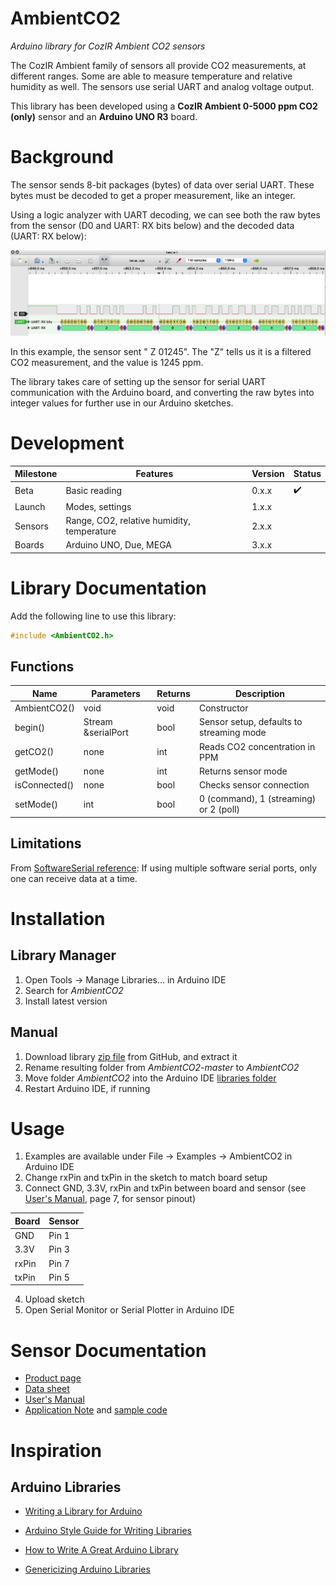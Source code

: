 # AmbientCO2

*Arduino library for CozIR Ambient CO2 sensors*

The CozIR Ambient family of sensors all provide CO2 measurements, at different ranges. Some are able to measure temperature and relative humidity as well. The sensors use serial UART and analog voltage output.

This library has been developed using a **CozIR Ambient 0-5000 ppm CO2 (only)** sensor and an **Arduino UNO R3** board.


# Background

The sensor sends 8-bit packages (bytes) of data over serial UART. These bytes must be decoded to get a proper measurement, like an integer.

Using a logic analyzer with UART decoding, we can see both the raw bytes from the sensor (D0 and UART: RX bits below) and the decoded data (UART: RX below):

![Ambient CO2 sensor UART output decoded in PulseView](docs/static/AmbientCO2_PulseView.png)

In this example, the sensor sent " Z 01245". The "Z" tells us it is a filtered CO2 measurement, and the value is 1245 ppm.

The library takes care of setting up the sensor for serial UART communication with the Arduino board, and converting the raw bytes into integer values for further use in our Arduino sketches.


# Development

Milestone | Features | Version | Status
-------- | -------- | -------- | --------
Beta | Basic reading | 0.x.x | :heavy_check_mark:
Launch | Modes, settings | 1.x.x |
Sensors | Range, CO2, relative humidity, temperature | 2.x.x |
Boards | Arduino UNO, Due, MEGA | 3.x.x |


# Library Documentation

Add the following line to use this library:
``` c++
#include <AmbientCO2.h>
```

## Functions

Name | Parameters | Returns | Description
-------- | -------- | -------- | --------
AmbientCO2() | void | void | Constructor
begin() | Stream &serialPort | bool | Sensor setup, defaults to streaming mode
getCO2() | none | int | Reads CO2 concentration in PPM
getMode() | none | int | Returns sensor mode
isConnected() | none | bool | Checks sensor connection
setMode() | int | bool | 0 (command), 1 (streaming) or 2 (poll)

## Limitations

From [SoftwareSerial reference](https://www.arduino.cc/en/Reference/SoftwareSerial): If using multiple software serial ports, only one can receive data at a time.


# Installation

## Library Manager

1. Open Tools -> Manage Libraries... in Arduino IDE
2. Search for *AmbientCO2*
3. Install latest version

## Manual

1. Download library [zip file](https://github.com/mjackdk/AmbientCO2/archive/master.zip) from GitHub, and extract it
2. Rename resulting folder from *AmbientCO2-master* to *AmbientCO2*
3. Move folder *AmbientCO2* into the Arduino IDE [libraries folder](https://www.arduino.cc/en/Guide/Libraries)
4. Restart Arduino IDE, if running


# Usage

1. Examples are available under File -> Examples -> AmbientCO2 in Arduino IDE
2. Change rxPin and txPin in the sketch to match board setup
3. Connect GND, 3.3V, rxPin and txPin between board and sensor (see [User's Manual](http://co2meters.com/Documentation/Manuals/Manual_GC_0024_0025_0026_Revised8.pdf), page 7, for sensor pinout)

Board | Sensor
-------- | --------
GND | Pin 1
3.3V | Pin 3
rxPin | Pin 7
txPin | Pin 5

4. Upload sketch
5. Open Serial Monitor or Serial Plotter in Arduino IDE


# Sensor Documentation

* [Product page](https://www.co2meter.com/collections/0-1-co2/products/cozir-ambient-5000-ppm-co2-sensor)
* [Data sheet](https://cdn.shopify.com/s/files/1/0019/5952/files/Datasheet_COZIR_A_CO2Meter_4_15.pdf)
* [User's Manual](http://co2meters.com/Documentation/Manuals/Manual_GC_0024_0025_0026_Revised8.pdf)
* [Application Note](http://co2meters.com/Documentation/AppNotes/AN128-COZIRWR-arduino-uart.pdf)
  and [sample code](http://co2meters.com/Documentation/AppNotes/AN128-COZIRWR-arduino-uart.zip)


# Inspiration

## Arduino Libraries

* [Writing a Library for Arduino](https://www.arduino.cc/en/Hacking/LibraryTutorial)
* [Arduino Style Guide for Writing Libraries](https://www.arduino.cc/en/Reference/APIStyleGuide)
* [How to Write A Great Arduino Library](https://www.sparkfun.com/news/3245)

* [Genericizing Arduino Libraries](https://www.sparkfun.com/news/2194)
